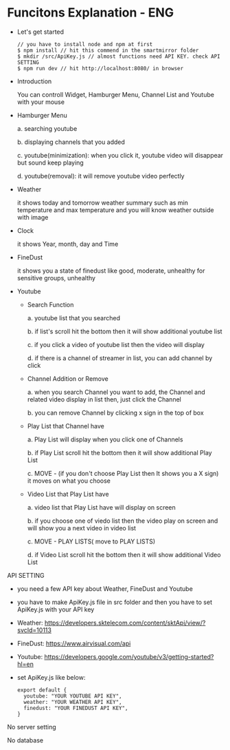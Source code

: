 # Funcitons Explanation - ENG

- Let's get started

      // you have to install node and npm at first
      $ npm install // hit this commend in the smartmirror folder
      $ mkdir /src/ApiKey.js // almost functions need API KEY. check API SETTING
      $ npm run dev // hit http://localhost:8080/ in browser

- Introduction

  You can controll Widget, Hamburger Menu, Channel List and Youtube with your mouse

- Hamburger Menu

  a. searching youtube

  b. displaying channels that you added

  c. youtube(minimization): when you click it, youtube video will disappear but sound keep playing

  d. youtube(removal): it will remove youtube video perfectly

- Weather

  it shows today and tomorrow weather summary such as min temperature and max temperature
  and you will know weather outside with image

- Clock

  it shows Year, month, day and Time

- FineDust

  it shows you a state of finedust like good, moderate, unhealthy for sensitive groups, unhealthy

- Youtube
  - Search Function

    a. youtube list that you searched

    b. if list's scroll hit the bottom then it will show additional youtube list

    c. if you click a video of youtube list then the video will display

    d. if there is a channel of streamer in list, you can add channel by click

  - Channel Addition or Remove

    a. when you search Channel you want to add, the Channel and related video display in list then, just click the Channel

    b. you can remove Channel by clicking x sign in the top of box

  - Play List that Channel have

    a. Play List will display when you click one of Channels

    b. if Play List scroll hit the bottom then it will show additional Play List

    c. MOVE - (if you don't choose Play List then It shows you a X sign) it moves on what you choose

  - Video List that Play List have

    a. video list that Play List have will display on screen

    b. if you choose one of viedo list then the video play on screen and will show you a next video in video list

    c. MOVE - PLAY LISTS( move to PLAY LISTS)

    d. if Video List scroll hit the bottom then it will show additional Video List

API SETTING
 - you need a few API key about Weather, FineDust and Youtube
 - you have to make ApiKey.js file in src folder and then you have to set ApiKey.js with your API key
 - Weather: https://developers.sktelecom.com/content/sktApi/view/?svcId=10113

 - FineDust: https://www.airvisual.com/api

 - Youtube: https://developers.google.com/youtube/v3/getting-started?hl=en

 - set ApiKey.js like below:

       export default {
         youtube: "YOUR YOUTUBE API KEY",
         weather: "YOUR WEATHER API KEY",
         finedust: "YOUR FINEDUST API KEY",
       }


No server setting

No database
